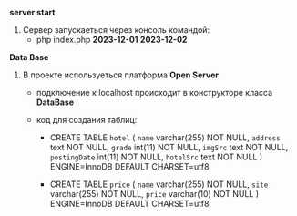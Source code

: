 **server start**
1. Сервер запускаеться через консоль командой:
   - php index.php **2023-12-01** **2023-12-02**

**Data Base**
1. В проекте используеться платформа **Open Server**
   - подключение к localhost происходит в конструкторе класса **DataBase**
   - код для создания таблиц:


     - CREATE TABLE `hotel` (
       `name` varchar(255) NOT NULL,
       `address` text NOT NULL,
       `grade` int(11) NOT NULL,
       `imgSrc` text NOT NULL,
       `postingDate` int(11) NOT NULL,
       `hotelSrc` text NOT NULL
       ) ENGINE=InnoDB DEFAULT CHARSET=utf8
      

     - CREATE TABLE `price` (
       `name` varchar(255) NOT NULL,
       `site` varchar(255) NOT NULL,
       `price` varchar(10) NOT NULL
       ) ENGINE=InnoDB DEFAULT CHARSET=utf8